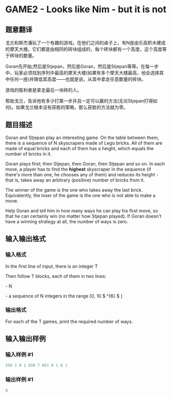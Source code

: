 # GAME2 - Looks like Nim - but it is not

## 题意翻译

 戈兰和斯杰潘玩了一个有趣的游戏。在他们之间的桌子上，有N座由乐高积木建成的摩天大楼。它们都是由相同的砖块组成的，每个砖块都有一个高度，这个高度等于砖块的数量。

Goran先开始;然后是Stjepan，然后是Goran，然后是Stjepan等等。在每一步中，玩家必须找到序列中最高的摩天大楼(如果有多个摩天大楼最高，他会选择其中任何一座)并降低其高度——也就是说，从其中拿走任意数量的砖块。

游戏的胜利者是拿走最后一块砖的人。

帮助戈兰，告诉他有多少打第一步并且一定可以赢的方法(无论Stjepan打得如何)。如果戈兰根本没有获胜的策略，那么获胜的方法就为零。

## 题目描述

Goran and Stjepan play an interesting game. On the table between them, there is a sequence of N skyscrapers made of Lego bricks. All of them are made of equal bricks and each of them has a height, which equals the number of bricks in it.

Goran plays first; then Stjepan, then Goran, then Stjepan and so on. In each move, a player has to find the **highest** skyscraper in the sequence (if there's more than one, he chooses any of them) and reduces its height - that is, takes away an arbitrary (positive) number of bricks from it.

The winner of the game is the one who takes away the last brick. Equivalently, the loser of the game is the one who is not able to make a move.

Help Goran and tell him in how many ways he can play his first move, so that he can certainly win (no matter how Stjepan played). If Goran doesn't have a winning strategy at all, the number of ways is zero.

## 输入输出格式

### 输入格式

In the first line of input, there is an integer T

Then follow T blocks, each of them in two lines:

\- N

\- a sequence of N integers in the range \[0, 10 $ ^{6} $ \]

### 输出格式

For each of the T games, print the required number of ways.

## 输入输出样例

### 输入样例 #1

```cpp
350 1 0 1 030 7 051 0 1 0 1
```


### 输出样例 #1

```cpp
0
```


